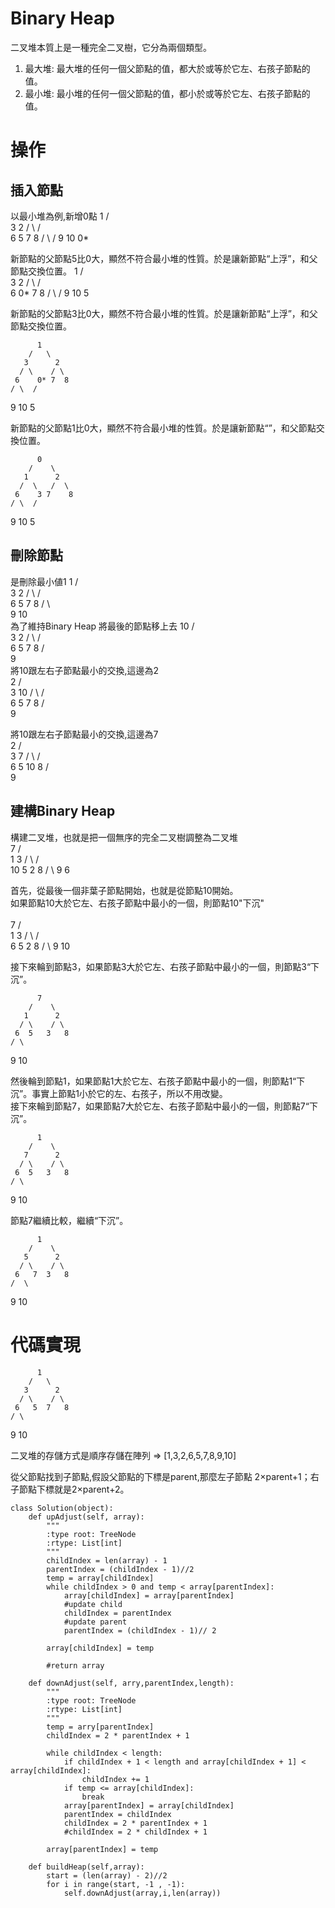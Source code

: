 # Binary Heap

二叉堆本質上是一種完全二叉樹，它分為兩個類型。
1. 最大堆: 最大堆的任何一個父節點的值，都大於或等於它左、右孩子節點的值。
2. 最小堆: 最小堆的任何一個父節點的值，都小於或等於它左、右孩子節點的值。



# 操作

## 插入節點
以最小堆為例,新增0點
          1
        /   \
       3      2
      / \    / \
     6   5  7   8
    / \  /
   9  10 0*
   

新節點的父節點5比0大，顯然不符合最小堆的性質。於是讓新節點“上浮”，和父節點交換位置。
          1
        /   \
       3      2
      / \    / \
     6   0*  7   8
    / \  /
   9  10 5


新節點的父節點3比0大，顯然不符合最小堆的性質。於是讓新節點“上浮”，和父節點交換位置。

          1
        /   \
       3      2
      / \    / \
     6    0* 7  8
    / \  /
   9  10 5

   
新節點的父節點1比0大，顯然不符合最小堆的性質。於是讓新節點“”，和父節點交換位置。

          0
        /    \
       1      2
      /  \   /  \
     6    3 7    8
    / \  /
   9  10 5
   
 ## 刪除節點  
 是刪除最小値1
          1
        /   \
       3      2
      / \    / \
     6   5  7   8
    / \  
   9  10  
為了維持Binary Heap 將最後的節點移上去
          10
        /    \
       3      2
      / \    / \
     6   5  7   8
    /   
   9    
將10跟左右子節點最小的交換,這邊為2   
          2
        /    \
       3      10
      / \    / \
     6   5  7   8
    /   
   9      
   
將10跟左右子節點最小的交換,這邊為7   
          2
        /    \
       3      7
      / \    / \
     6   5  10  8
    /   
   9      
      
 ## 建構Binary Heap 
 構建二叉堆，也就是把一個無序的完全二叉樹調整為二叉堆<br>
          7
        /    \
       1      3
      / \    / \
     10  5  2   8
    /  \ 
   9    6   
   
首先，從最後一個非葉子節點開始，也就是從節點10開始。<br>
如果節點10大於它左、右孩子節點中最小的一個，則節點10"下沉"<br>   
          7
        /    \
       1      3
      / \    / \
     6  5   2   8
    / \ 
   9  10      




接下來輪到節點3，如果節點3大於它左、右孩子節點中最小的一個，則節點3“下沉”。<br>

          7
        /    \
       1      2
      / \    / \
     6  5   3   8
    / \ 
   9  10      
  
然後輪到節點1，如果節點1大於它左、右孩子節點中最小的一個，則節點1“下沉”。事實上節點1小於它的左、右孩子，所以不用改變。<br>
接下來輪到節點7，如果節點7大於它左、右孩子節點中最小的一個，則節點7“下沉”。 <br>  
   
          1
        /    \
       7      2
      / \    / \
     6  5   3   8
    / \ 
   9  10      
  
節點7繼續比較，繼續“下沉”。 <br>  
   
          1
        /    \
       5      2
      / \    / \
     6   7  3   8
    /  \ 
   9    10      
  
# 代碼實現  

          1
        /   \
       3      2
      / \    / \
     6   5  7   8
    / \  
   9  10 

二叉堆的存儲方式是順序存儲在陣列
=> [1,3,2,6,5,7,8,9,10]
 
從父節點找到子節點,假設父節點的下標是parent,那麼左子節點 2×parent+1；右子節點下標就是2×parent+2。

```
class Solution(object):
    def upAdjust(self, array):
        """
        :type root: TreeNode
        :rtype: List[int]
        """
        childIndex = len(array) - 1
        parentIndex = (childIndex - 1)//2
        temp = array[childIndex]
        while childIndex > 0 and temp < array[parentIndex]:
            array[childIndex] = array[parentIndex]
            #update child
            childIndex = parentIndex
            #update parent
            parentIndex = (childIndex - 1)// 2
        
        array[childIndex] = temp
        
        #return array
            
    def downAdjust(self, arry,parentIndex,length):
        """
        :type root: TreeNode
        :rtype: List[int]
        """
        temp = arry[parentIndex]
        childIndex = 2 * parentIndex + 1      
        
        while childIndex < length:
            if childIndex + 1 < length and array[childIndex + 1] < array[childIndex]:
                childIndex += 1
            if temp <= array[childIndex]:
                break
            array[parentIndex] = array[childIndex]
            parentIndex = childIndex
            childIndex = 2 * parentIndex + 1
            #childIndex = 2 * childIndex + 1
        
        array[parentIndex] = temp
    
    def buildHeap(self,array):
        start = (len(array) - 2)//2
        for i in range(start, -1 , -1):
            self.downAdjust(array,i,len(array))
```

















   
   
   